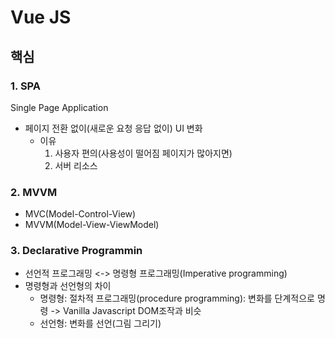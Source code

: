 # Vue JS



## 핵심

### 1. SPA

Single Page Application

- 페이지 전환 없이(새로운 요청 응답 없이) UI 변화
  - 이유
    1. 사용자 편의(사용성이 떨어짐 페이지가 많아지면)
    2. 서버 리소스

### 2.  MVVM

- MVC(Model-Control-View)
- MVVM(Model-View-ViewModel)



### 3. Declarative Programmin

* 선언적 프로그래밍 <-> 명령형 프로그래밍(Imperative programming)
* 명령형과 선언형의 차이
  * 명령형: 절차적 프로그래밍(procedure programming): 변화를 단계적으로 명령 -> Vanilla Javascript DOM조작과 비슷
  * 선언형: 변화를 선언(그림 그리기)